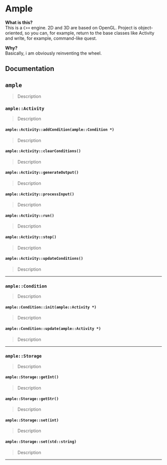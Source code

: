  <!-- ![logo](  logo/logo_transparent.png) -->
Ample
===================
**What is this?**\
This is a `C++` engine. 2D and 3D are based on OpenGL. Project is object-oriented, so you can, for example, return to the base classes like Activity and write, for example, command-like quest.

**Why?**\
Basically, i am obviously reinventing the wheel.

Documentation
---

## `ample`
> Description



### `ample::Activity`
> Description
#### `ample::Activity::addCondition(ample::Condition *)`
> Description
#### `ample::Activity::clearConditions()`
> Description
#### `ample::Activity::generateOutput()`
> Description
#### `ample::Activity::processInput()`
> Description
#### `ample::Activity::run()`
> Description
#### `ample::Activity::stop()`
> Description
#### `ample::Activity::updateConditions()`
> Description

---

### `ample::Condition`
> Description
#### `ample::Condition::init(ample::Activity *)`
> Description
#### `ample::Condition::update(ample::Activity *)`
> Description

---

### `ample::Storage`
> Description
#### `ample::Storage::getInt()`
> Description
#### `ample::Storage::getStr()`
> Description
#### `ample::Storage::set(int)`
> Description
#### `ample::Storage::set(std::string)`
> Description

---
